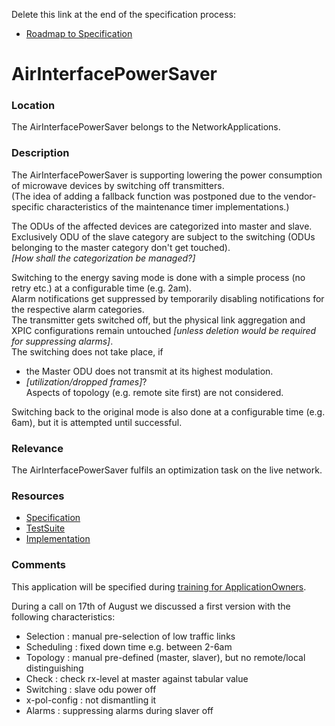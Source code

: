Delete this link at the end of the specification process:  
- [Roadmap to Specification](../../issues/1)

# AirInterfacePowerSaver

### Location
The AirInterfacePowerSaver belongs to the NetworkApplications.

### Description
The AirInterfacePowerSaver is supporting lowering the power consumption of microwave devices by switching off transmitters.  
(The idea of adding a fallback function was postponed due to the vendor-specific characteristics of the maintenance timer implementations.)  

The ODUs of the affected devices are categorized into master and slave.  
Exclusively ODU of the slave category are subject to the switching (ODUs belonging to the master category don't get touched).  
_[How shall the categorization be managed?]_

Switching to the energy saving mode is done with a simple process (no retry etc.) at a configurable time (e.g. 2am).  
Alarm notifications get suppressed by temporarily disabling notifications for the respective alarm categories.  
The transmitter gets switched off, but the physical link aggregation and XPIC configurations remain untouched _[unless deletion would be required for suppressing alarms]_.  
The switching does not take place, if  
- the Master ODU does not transmit at its highest modulation.  
- _[utilization/dropped frames]_?  
Aspects of topology (e.g. remote site first) are not considered.  

Switching back to the original mode is also done at a configurable time (e.g. 6am), but it is attempted until successful.  

### Relevance
The AirInterfacePowerSaver fulfils an optimization task on the live network.

### Resources
- [Specification](./spec/)
- [TestSuite](./testing/)
- [Implementation](./server/)

### Comments
This application will be specified during [training for ApplicationOwners](https://gist.github.com/openBackhaul/5aabdbc90257b83b9fe7fc4da059d3cd).

During a call on 17th of August we discussed a first version with the following characteristics:
- Selection : manual pre-selection of low traffic links
- Scheduling : fixed down time e.g. between 2-6am
- Topology : manual pre-defined (master, slaver), but no remote/local distinguishing
- Check : check rx-level at master against tabular value
- Switching : slave odu power off
- x-pol-config : not dismantling it
- Alarms : suppressing alarms during slaver off


